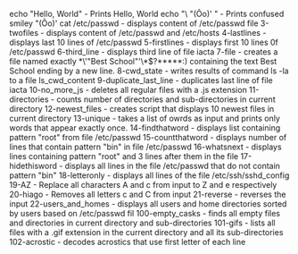 echo "Hello, World" - Prints Hello, World
echo "\ "(Ôo)' " - Prints confused smiley "(Ôo)'
cat /etc/passwd - displays content of /etc/passwd file
3-twofiles - displays content of /etc/passwd and /etc/hosts
4-lastlines - displays last 10 lines of /etc/passwd
5-firstlines - displays first 10 lines 0f /etc/passwd
6-third_line - displays third line of file iacta
7-file - creates a file named exactly \*\\'"Best School"\'\\*$\?\*\*\*\*\*:) containing the text Best School ending by a new line.
8-cwd_state - writes results of command ls -la to a file ls_cwd_content
9-duplicate_last_line - duplicates last line of file iacta
10-no_more_js - deletes all regular files with a .js extension
11-directories - counts number of directories and sub-directories in current directory
12-newest_files - creates script that displays 10 newest files in current directory
13-unique - takes a list of owrds as input and prints only words that appear exactly once.
14-findthatword - displays list containing pattern "root" from file /etc/passwd
15-countthatword - displays number of lines that contain pattern "bin" in file /etc/passwd
16-whatsnext - displays lines containing pattern "root" and 3 lines after them in the file
17-hidethisword - displays all lines in the file /etc/passwd that do not contain pattern "bin"
18-letteronly - displays all lines of the file /etc/ssh/sshd_config
19-AZ - Replace all characters A and c from input to Z and e respectively
20-hiago - Removes all letters c and C from input
21-reverse - reverses the input
22-users_and_homes - displays all users and home directories sorted by users based on /etc/passwd fil
100-empty_casks - finds all empty files and directories in current directory and sub-directories
101-gifs - lists all files with a .gif extension in the current directory and all its sub-directories
102-acrostic - decodes acrostics that use first letter of each line

